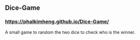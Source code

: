 ## Dice-Game
### https://phalkimheng.github.io/Dice-Game/
A small game to random the two dice to check who is the winner.

